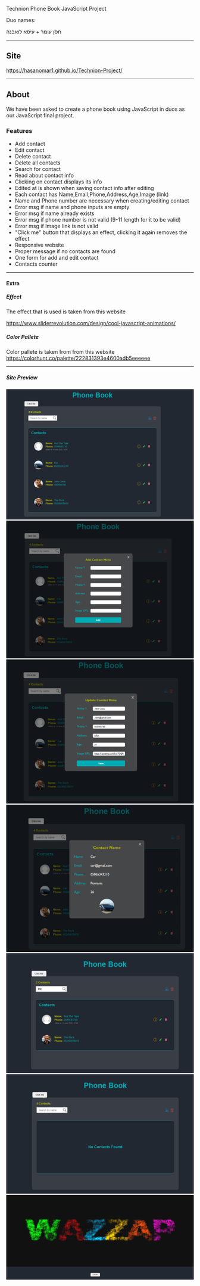 Technion Phone Book JavaScript Project

Duo names:

חסן עומר + עיסא לואבנה

---

## Site

https://hasanomar1.github.io/Technion-Project/

---

## About

We have been asked to create a phone book using JavaScript in duos as our JavaScript final project.

### Features

- Add contact
- Edit contact
- Delete contact
- Delete all contacts
- Search for contact
- Read about contact info
- Clicking on contact displays its info
- Edited at is shown when saving contact info after editing
- Each contact has Name,Email,Phone,Address,Age,Image (link)
- Name and Phone number are necessary when creating/editing contact
- Error msg if name and phone inputs are empty
- Error msg if name already exists
- Error msg if phone number is not valid (9-11 length for it to be valid)
- Error msg if Image link is not valid
- "Click me" button that displays an effect, clicking it again removes the effect
- Responsive website
- Proper message if no contacts are found
- One form for add and edit contact
- Contacts counter

---

#### Extra

##### Effect

The effect that is used is taken from this website

https://www.sliderrevolution.com/design/cool-javascript-animations/

##### Color Pallete

Color pallete is taken from from this website
https://colorhunt.co/palette/222831393e4600adb5eeeeee

---

##### Site Preview

![homepage](./images/readme/home.png)
![add-form](./images/readme/add-form.png)
![edit-form](./images/readme/edit-form.png)
![info-menu](./images/readme/info.png)
![search](./images/readme/search.png)
![no-contacts](./images/readme/no-contacts.png)
![effect](./images/readme/effect.png)
